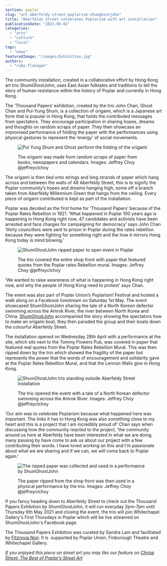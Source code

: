 ```yaml
---
section: poplar
slug: "art-aberfeldy-street-poplarism-shumghostjohn"
title: "Aberfeldy Street celebrates Poplarism with art installation"
publicationDate: "2021-05-02"
categories: 
  - "arts"
  - "culture"
  - "local"
tags: 
  - "news"
featuredImage: "/images/Exhibition.jpg"
authors: 
  - "ruby-flanagan"
---
```


The community installation, created in a collaborative effort by Hong Kong art trio ShumGhostJohn, uses East Asian folktales and traditions to tell the story of human resistance within the history of Poplar and currently in Hong Kong.

The ‘Thousand Papers’ exhibition, created by the trio John Chan, Ghost Chan and Pui-Yung Shum, is a collection of origami, which is a Japanese art form that is popular in Hong Kong, that holds the contributed messages from spectators. They encourage participation in sharing hopes, dreams and thoughts on random scraps of paper. They then showcase an improvised performance of folding the paper with the performances using physical gestures to represent the ‘energy’ of social movements. 

<figure>

![Pui Yung Shum and Ghost perform the folding of the origami](/images/DSC06754-1024x683.jpg)

<figcaption>

The origami was made from random scraps of paper from books, newspapers and calendars. Images: Jeffrey Choy @jeffreyclchoy

</figcaption>

</figure>

The origami is then tied onto strings and long strands of paper which hang across and between the walls of 48 Aberfeldy Street, this is to signify the Poplar community’s hopes and dreams hanging high, some off a branch taken from Aberfeldy Millennium Green that hangs from the ceiling. Every piece of origami contributed is kept as part of the installation. 

Poplar was decided as the first home for ‘Thousand Papers’ because of the Poplar Rates Rebellion in 1921. ‘What happened in Poplar 100 years ago is happening in Hong Kong right now, 47 candidates and activists have been arrested and face charges for campaigning for democracy’ says John Chan ‘thirty councillors were sent to prison in Poplar during the rates rebellion because they were fighting for something right and the how it mirrors Hong Kong today is mind blowing.’

<figure>

![ShumGhostJohn ripped paper to open event in Poplar](/images/The-opening-of-Thousand-Papers-1024x683.jpg)

<figcaption>

The trio covered the entire shop front with paper that featured quotes from the Poplar rates Rebellion mural. Images: Jeffrey Choy @jeffreyclchoy

</figcaption>

</figure>

‘We wanted to raise awareness of what is happening in Hong Kong right now, and why the people of Hong Kong need to protest’ says Chan.  
  
The event was also part of Poplar Union’s Poplarism! Festival and hosted a walk along on a Facebook livestream on Saturday 1st May. The event showcased ShumGhostJohn sharing the tale of a North Koreon defector swimming across the Amrok River, the river between North Korea and China. [ShumGhostJohn](https://www.ghostandjohn.art/shumghostjohn) accompanied the story showing the spectators how to make an origami boat, they then paraded the group and their boats down the colourful Aberfeldy Street. 

The installation opened on Wednesday 28th April with a performance at the site, which sits next to the Tommy Flowers Pub, was covered in paper that featured real quotes from the Poplar Rates Rebellion Mural. This was then ripped down by the trio which showed the fragility of the paper but represents the power that the words of encouragement and solidarity gave at the Poplar Rates Rebellion Mural, and that the Lennon Walls give in Hong Kong.

<figure>

![ShumGhostJohn trio standing outside Aberfeldy Street Installation](/images/standing-outside-shop-aberfeldy-1024x683.jpg)

<figcaption>

The trio opened the event with a tale of a North Korean defector swimming across the Amrok River. Images: Jeffrey Choy @jeffreyclchoy

</figcaption>

</figure>

‘Our aim was to celebrate Poplarism because what happened here was important. The links it has to Hong Kong was also something close to my heart and this is a project that I am incredibly proud of’ Chan says when discussing how the community reacted to the project, ‘the community around us here at Aberfeldy have been interested in what we are doing, many passing by have come to ask us about our project with a few contributing their words. I have loved working on this and I'm passionate about what we are sharing and if we can, we will come back to Poplar again.’ 

<figure>

![The ripped paper was collected and used in a performance by ShumGhostJohn](/images/ShumGhostJohn-scrunched-paper-1024x683.jpg)

<figcaption>

The paper ripped from the shop front was then used in a physical performance by the trio. Images: Jeffrey Choy @jeffreyclchoy

</figcaption>

</figure>

If you fancy heading down to Aberfeldy Street to check out the Thousand Papers Exhibition by ShumGhostJohn, it will run everyday 2pm-7pm until Thursday 6th May 2021 and closing the event, the trio will join Whitechapel Gallery's First Thursdays in Poplar which will be live streamed on ShumGhostJohn's Facebook page.

The Thousand Papers Exhibition was curated by Sandra Lam and facilitated by [Fitzrovia Noir](https://www.spacehive.com/making-space-in-poplar#/latestPledges). It is  supported by Poplar Union, Finborough Theatre and Whitechapel Gallery.

_If you enjoyed this piece on street art you may like our feature on [Chrisp Street: The Best of Poplar’s Street Art](https://poplarlondon.co.uk/chrisp-street-the-best-of-poplars-street-art/)_
